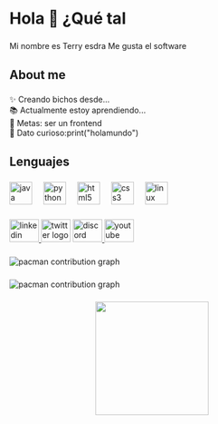 <h1 align="left">Hola 👋 ¿Qué tal</h1>

###

<p align="left">Mi nombre es Terry esdra Me gusta el software</p>

###

<h2 align="left">About me</h2>

###

<p align="left">✨ Creando bichos desde...<br>📚 Actualmente estoy aprendiendo...<br>🎯 Metas: ser un frontend <br>🎲 Dato curioso:print("holamundo")</p>

###

<h2 align="left">Lenguajes</h2>

###

<div align="left">
  <img src="https://cdn.jsdelivr.net/gh/devicons/devicon/icons/java/java-original.svg" height="40" alt="java logo"  />
  <img width="12" />
  <img src="https://cdn.jsdelivr.net/gh/devicons/devicon/icons/python/python-original.svg" height="40" alt="python logo"  />
  <img width="12" />
  <img src="https://cdn.jsdelivr.net/gh/devicons/devicon/icons/html5/html5-original.svg" height="40" alt="html5 logo"  />
  <img width="12" />
  <img src="https://cdn.jsdelivr.net/gh/devicons/devicon/icons/css3/css3-original.svg" height="40" alt="css3 logo"  />
  <img width="12" />
  <img src="https://cdn.jsdelivr.net/gh/devicons/devicon/icons/linux/linux-original.svg" height="40" alt="linux logo"  />
</div>

###

<div align="left">
  <a href="https://www.linkedin.com/in/terryesdra/" target="_blank">
    <img src="https://raw.githubusercontent.com/maurodesouza/profile-readme-generator/master/src/assets/icons/social/linkedin/default.svg" width="52" height="40" alt="linkedin logo"  />
  </a>
  <img src="https://raw.githubusercontent.com/maurodesouza/profile-readme-generator/master/src/assets/icons/social/twitter/default.svg" width="52" height="40" alt="twitter logo"  />
  <a href="https://discord.com/channels/eshay4650" target="_blank">
    <img src="https://raw.githubusercontent.com/maurodesouza/profile-readme-generator/master/src/assets/icons/social/discord/default.svg" width="52" height="40" alt="discord logo"  />
  </a>
  <img src="https://raw.githubusercontent.com/maurodesouza/profile-readme-generator/master/src/assets/icons/social/youtube/default.svg" width="52" height="40" alt="youtube logo"  />
</div>

###

<picture>
  <source media="(prefers-color-scheme: dark)" srcset="https://raw.githubusercontent.com/Terryx-afk/Terryx-afk/output/pacman-contribution-graph-dark.svg">
  <source media="(prefers-color-scheme: light)" srcset="https://raw.githubusercontent.com/Terryx-afk/Terryx-afk/output/pacman-contribution-graph.svg">
  <img alt="pacman contribution graph" src="https://raw.githubusercontent.com/Terryx-afk/Terryx-afk/output/pacman-contribution-graph.svg">
</picture>

###

<picture>
  <source media="(prefers-color-scheme: dark)" srcset="https://raw.githubusercontent.com/Terryx-afk/Terryx-afk/output/pacman-contribution-graph-dark.svg">
  <source media="(prefers-color-scheme: light)" srcset="https://raw.githubusercontent.com/Terryx-afk/Terryx-afk/output/pacman-contribution-graph.svg">
  <img alt="pacman contribution graph" src="https://raw.githubusercontent.com/Terryx-afk/Terryx-afk/output/pacman-contribution-graph.svg">
</picture>

###

<div align="center">
  <img height="200" src="https://media2.giphy.com/media/v1.Y2lkPTc5MGI3NjExZ3dtYjZsaXh4Y3IyMmp1dGNnbnQzN2EyMGd4dDd1cWltY215dm9kNSZlcD12MV9pbnRlcm5hbF9naWZfYnlfaWQmY3Q9Zw/4N5ddOOJJ7gtKTgNac/giphy.gif"  />
</div>

###
